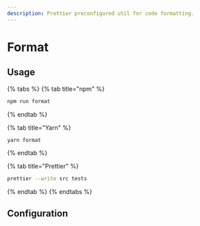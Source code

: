 ```yaml
---
description: Prettier preconfigured util for code formatting.
---
```


# Format

## Usage

{% tabs %}
{% tab title="npm" %}
```bash
npm run format
```
{% endtab %}

{% tab title="Yarn" %}
```bash
yarn format
```
{% endtab %}

{% tab title="Prettier" %}
```bash
prettier --write src tests
```
{% endtab %}
{% endtabs %}

## Configuration
